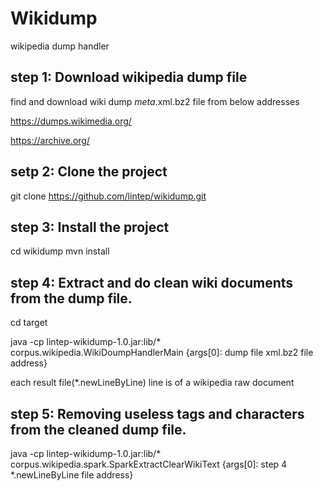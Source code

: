 # Wikidump
wikipedia dump handler

## step 1: Download wikipedia dump file
find and download wiki dump *meta*.xml.bz2 file from below addresses

https://dumps.wikimedia.org/

https://archive.org/

## setp 2: Clone the project
git clone https://github.com/lintep/wikidump.git

## step 3: Install the project
cd wikidump
mvn install

## step 4: Extract and do clean wiki documents from the dump file.
cd target

java -cp lintep-wikidump-1.0.jar:lib/* corpus.wikipedia.WikiDoumpHandlerMain {args[0]: dump file xml.bz2 file address}

each result file(*.newLineByLine) line is of a wikipedia raw document

## step 5: Removing useless tags and characters from the cleaned dump file.

java -cp lintep-wikidump-1.0.jar:lib/* corpus.wikipedia.spark.SparkExtractClearWikiText {args[0]: step 4 *.newLineByLine file address}
